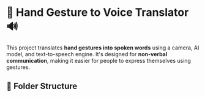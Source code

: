 # 🤟 Hand Gesture to Voice Translator 🔊

This project translates **hand gestures into spoken words** using a camera, AI model, and text-to-speech engine. It's designed for **non-verbal communication**, making it easier for people to express themselves using gestures.

## 📂 Folder Structure

